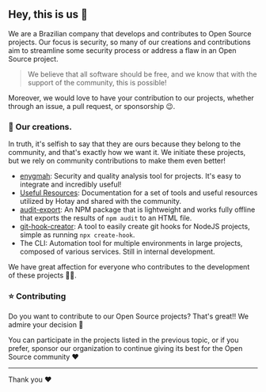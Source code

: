 ## Hey, this is us 👋

We are a Brazilian company that develops and contributes to Open Source projects. Our focus is security, so many of our creations and contributions aim to streamline some security process or address a flaw in an Open Source project.

> We believe that all software should be free, and we know that with the support of the community, this is possible!

Moreover, we would love to have your contribution to our projects, whether through an issue, a pull request, or sponsorship 😉.

### 🌱 Our creations.

In truth, it's selfish to say that they are ours because they belong to the community, and that's exactly how we want it. We initiate these projects, but we rely on community contributions to make them even better!

- [enygmah](https://github.com/hotaydev/enygmah): Security and quality analysis tool for projects. It's easy to integrate and incredibly useful!
- [Useful Resources](https://github.com/hotaydev/hotaydev.github.io): Documentation for a set of tools and useful resources utilized by Hotay and shared with the community.
- [audit-export](https://www.npmjs.com/package/audit-export): An NPM package that is lightweight and works fully offline that exports the results of `npm audit` to an HTML file.
- [git-hook-creator](https://www.npmjs.com/package/git-hook-creator): A tool to easily create git hooks for NodeJS projects, simple as running `npx create-hook`.
- The CLI: Automation tool for multiple environments in large projects, composed of various services. Still in internal development.

We have great affection for everyone who contributes to the development of these projects 🫶🏼.

### ⭐ Contributing

Do you want to contribute to our Open Source projects? That's great!! We admire your decision 🤩

You can participate in the projects listed in the previous topic, or if you prefer, sponsor our organization to continue giving its best for the Open Source community ❤️

---

Thank you ❤️
